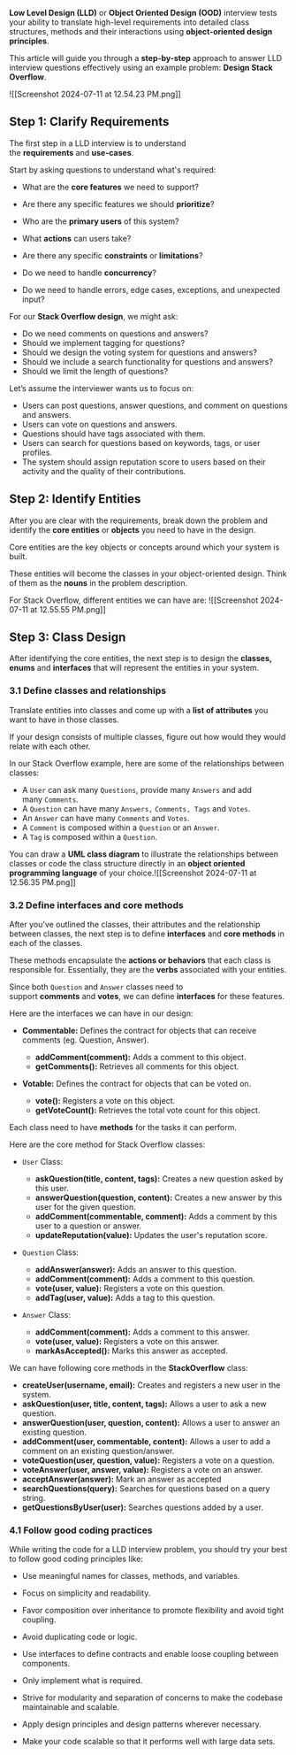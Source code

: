 **Low Level Design (LLD)** or **Object Oriented Design (OOD)** interview tests your ability to translate high-level requirements into detailed class structures, methods and their interactions using **object-oriented design principles**.

This article will guide you through a **step-by-step** approach to answer LLD interview questions effectively using an example problem: **Design Stack Overflow**.

![[Screenshot 2024-07-11 at 12.54.23 PM.png]]

## Step 1: Clarify Requirements

The first step in a LLD interview is to understand the **requirements** and **use-cases**.

Start by asking questions to understand what's required:

- What are the **core features** we need to support?
    
- Are there any specific features we should **prioritize**?
    
- Who are the **primary users** of this system?
    
- What **actions** can users take?
    
- Are there any specific **constraints** or **limitations**?
    
- Do we need to handle **concurrency**?
    
- Do we need to handle errors, edge cases, exceptions, and unexpected input?
    

For our **Stack Overflow design**, we might ask:

- Do we need comments on questions and answers?
- Should we implement tagging for questions?
- Should we design the voting system for questions and answers?
- Should we include a search functionality for questions and answers?
- Should we limit the length of questions?


Let’s assume the interviewer wants us to focus on:

- Users can post questions, answer questions, and comment on questions and answers.
- Users can vote on questions and answers.
- Questions should have tags associated with them.
- Users can search for questions based on keywords, tags, or user profiles.
- The system should assign reputation score to users based on their activity and the quality of their contributions.

## Step 2: Identify Entities

After you are clear with the requirements, break down the problem and identify the **core entities** or **objects** you need to have in the design.

Core entities are the key objects or concepts around which your system is built.

These entities will become the classes in your object-oriented design. Think of them as the **nouns** in the problem description.

For Stack Overflow, different entities we can have are:
![[Screenshot 2024-07-11 at 12.55.55 PM.png]]

## Step 3: Class Design

After identifying the core entities, the next step is to design the **classes, enums** and **interfaces** that will represent the entities in your system.

### **3.1 Define classes and relationships**

Translate entities into classes and come up with a **list of attributes** you want to have in those classes.

If your design consists of multiple classes, figure out how would they would relate with each other.

In our Stack Overflow example, here are some of the relationships between classes:

- A `User` can ask many `Questions`, provide many `Answers` and add many `Comments`.
- A `Question` can have many `Answers,` `Comments, Tags` and `Votes`.
- An `Answer` can have many `Comments` and `Votes`.
- A `Comment` is composed within a `Question` or an `Answer`.
- A `Tag` is composed within a `Question`.

You can draw a **UML class diagram** to illustrate the relationships between classes or code the class structure directly in an **object oriented programming language** of your choice.![[Screenshot 2024-07-11 at 12.56.35 PM.png]]

### **3.2 Define interfaces and core methods**

After you've outlined the classes, their attributes and the relationship between classes, the next step is to define **interfaces** and **core methods** in each of the classes.

These methods encapsulate the **actions or behaviors** that each class is responsible for. Essentially, they are the **verbs** associated with your entities.

Since both `Question` and `Answer` classes need to support **comments** and **votes**, we can define **interfaces** for these features.

Here are the interfaces we can have in our design:

- **Commentable:** Defines the contract for objects that can receive comments (eg. Question, Answer).
    
    - **addComment(comment):** Adds a comment to this object.
    - **getComments():** Retrieves all comments for this object.
- **Votable:** Defines the contract for objects that can be voted on.
    - **vote():** Registers a vote on this object.
    - **getVoteCount():** Retrieves the total vote count for this object.

Each class need to have **methods** for the tasks it can perform.

Here are the core method for Stack Overflow classes:

- `User` Class:
    
    - **askQuestion(title, content, tags):** Creates a new question asked by this user.
    - **answerQuestion(question, content):** Creates a new answer by this user for the given question.
    - **addComment(commentable, comment):** Adds a comment by this user to a question or answer.
    - **updateReputation(value):** Updates the user's reputation score.

- `Question` Class:
    
    - **addAnswer(answer):** Adds an answer to this question.
    - **addComment(comment):** Adds a comment to this question.
    - **vote(user, value):** Registers a vote on this question.
    - **addTag(user, value):** Adds a tag to this question.
- `Answer` Class:
    
    - **addComment(comment):** Adds a comment to this answer.
    - **vote(user, value):** Registers a vote on this answer.
    - **markAsAccepted():** Marks this answer as accepted.

We can have following core methods in the **StackOverflow** class:

- **createUser(username, email):** Creates and registers a new user in the system.
- **askQuestion(user, title, content, tags):** Allows a user to ask a new question.
- **answerQuestion(user, question, content):** Allows a user to answer an existing question. 
- **addComment(user, commentable, content):** Allows a user to add a comment on an existing question/answer.
- **voteQuestion(user, question, value):** Registers a vote on a question.
- **voteAnswer(user, answer, value):** Registers a vote on an answer.
- **acceptAnswer(answer):** Mark an answer as accepted
- **searchQuestions(query):** Searches for questions based on a query string.
- **getQuestionsByUser(user):** Searches questions added by a user.

### 4.1 Follow good coding practices

While writing the code for a LLD interview problem, you should try your best to follow good coding principles like:

- Use meaningful names for classes, methods, and variables.
    
- Focus on simplicity and readability.
    
- Favor composition over inheritance to promote flexibility and avoid tight coupling.
    
- Avoid duplicating code or logic.
    
- Use interfaces to define contracts and enable loose coupling between components.
    
- Only implement what is required.
    
- Strive for modularity and separation of concerns to make the codebase maintainable and scalable.
    
- Apply design principles and design patterns wherever necessary.
    
- Make your code scalable so that it performs well with large data sets.